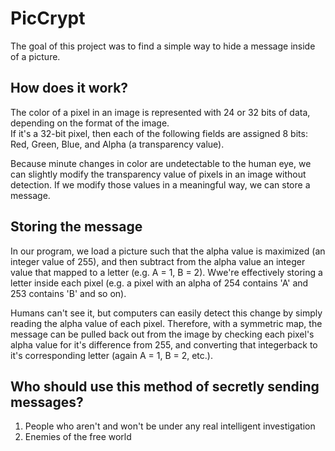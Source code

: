 # PicCrypt
The goal of this project was to find a simple way to hide a message inside of a picture.

## How does it work?
The color of a pixel in an image is represented with 24 or 32 bits of data, depending on the format of the image.  
If it's a 32-bit pixel, then each of the following fields are assigned 8 bits: Red, Green, Blue, and Alpha (a transparency value).

Because minute changes in color are undetectable to the human eye, we can slightly modify the transparency value of pixels in an image
without detection. If we modify those values in a meaningful way, we can store a message.

## Storing the message
In our program, we load a picture such that the alpha value is maximized (an integer value of 255), and then subtract from the alpha value an integer value that mapped to a letter (e.g. A = 1, B = 2).   Wwe're effectively storing a letter inside each pixel (e.g. a pixel with an alpha of 254 contains 'A' and 253 contains 'B' and so on).

Humans can't see it, but computers can easily detect this change by simply reading the alpha value of each pixel. Therefore, with a symmetric map, the message can be pulled back out from the image by checking each pixel's alpha value for it's difference from 255, and converting that integerback to it's corresponding letter (again A = 1, B = 2, etc.).

## Who should use this method of secretly sending messages?
1) People who aren't and won't be under any real intelligent investigation
2) Enemies of the free world


